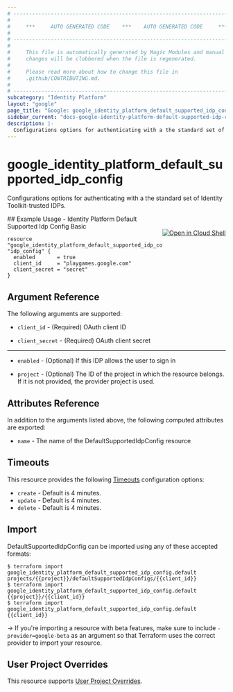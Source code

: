 ```yaml
---
# ----------------------------------------------------------------------------
#
#     ***     AUTO GENERATED CODE    ***    AUTO GENERATED CODE     ***
#
# ----------------------------------------------------------------------------
#
#     This file is automatically generated by Magic Modules and manual
#     changes will be clobbered when the file is regenerated.
#
#     Please read more about how to change this file in
#     .github/CONTRIBUTING.md.
#
# ----------------------------------------------------------------------------
subcategory: "Identity Platform"
layout: "google"
page_title: "Google: google_identity_platform_default_supported_idp_config"
sidebar_current: "docs-google-identity-platform-default-supported-idp-config"
description: |-
  Configurations options for authenticating with a the standard set of Identity Toolkit-trusted IDPs.
---
```


# google\_identity\_platform\_default\_supported\_idp\_config

Configurations options for authenticating with a the standard set of Identity Toolkit-trusted IDPs.



<div class = "oics-button" style="float: right; margin: 0 0 -15px">
  <a href="https://console.cloud.google.com/cloudshell/open?cloudshell_git_repo=https%3A%2F%2Fgithub.com%2Fterraform-google-modules%2Fdocs-examples.git&cloudshell_working_dir=identity_platform_default_supported_idp_config_basic&cloudshell_image=gcr.io%2Fgraphite-cloud-shell-images%2Fterraform%3Alatest&open_in_editor=main.tf&cloudshell_print=.%2Fmotd&cloudshell_tutorial=.%2Ftutorial.md" target="_blank">
    <img alt="Open in Cloud Shell" src="//gstatic.com/cloudssh/images/open-btn.svg" style="max-height: 44px; margin: 32px auto; max-width: 100%;">
  </a>
</div>
## Example Usage - Identity Platform Default Supported Idp Config Basic


```hcl
resource "google_identity_platform_default_supported_idp_config" "idp_config" {
  enabled       = true
  client_id     = "playgames.google.com"
  client_secret = "secret"
}
```

## Argument Reference

The following arguments are supported:


* `client_id` -
  (Required)
  OAuth client ID

* `client_secret` -
  (Required)
  OAuth client secret


- - -


* `enabled` -
  (Optional)
  If this IDP allows the user to sign in

* `project` - (Optional) The ID of the project in which the resource belongs.
    If it is not provided, the provider project is used.


## Attributes Reference

In addition to the arguments listed above, the following computed attributes are exported:


* `name` -
  The name of the DefaultSupportedIdpConfig resource


## Timeouts

This resource provides the following
[Timeouts](/docs/configuration/resources.html#timeouts) configuration options:

- `create` - Default is 4 minutes.
- `update` - Default is 4 minutes.
- `delete` - Default is 4 minutes.

## Import

DefaultSupportedIdpConfig can be imported using any of these accepted formats:

```
$ terraform import google_identity_platform_default_supported_idp_config.default projects/{{project}}/defaultSupportedIdpConfigs/{{client_id}}
$ terraform import google_identity_platform_default_supported_idp_config.default {{project}}/{{client_id}}
$ terraform import google_identity_platform_default_supported_idp_config.default {{client_id}}
```

-> If you're importing a resource with beta features, make sure to include `-provider=google-beta`
as an argument so that Terraform uses the correct provider to import your resource.

## User Project Overrides

This resource supports [User Project Overrides](https://www.terraform.io/docs/providers/google/guides/provider_reference.html#user_project_override).
